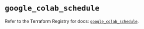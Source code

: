 # `google_colab_schedule`

Refer to the Terraform Registry for docs: [`google_colab_schedule`](https://registry.terraform.io/providers/hashicorp/google-beta/6.34.0/docs/resources/google_colab_schedule).
